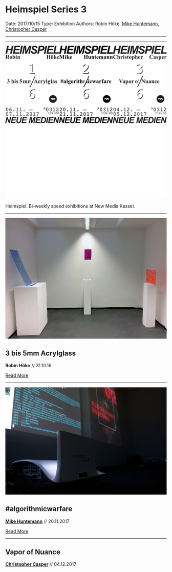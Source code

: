 # Heimspiel Series 3

Date: 2017/10/15
Type: Exhibition
Authors: Robin Höke, [Mike Huntemann](http://mikehuntemann.de/), [Christopher Casper](http://www.christopher-casper.de)

---
---

![](heimspiel.png)

Heimspiel. Bi-weekly speed exhibitions at New Media Kassel.

---

![](robin-hoeke-3-bis-5mm-acrylglass.jpg)

## 3 bis 5mm Acrylglass

**Robin Höke** // 31.10.16

[Read More](/heimspiel-robin-hoeke-3-bis-5mm-acrylglass)

---

![](mike-huntemann-algorithmicwarfare.jpg)

## #algorithmicwarfare

**[Mike Huntemann](http://mikehuntemann.de/)** // 20.11.2017

[Read More](/heimspiel-mike-huntemann-algorithmicwarfare)

---

## Vapor of Nuance

**[Christopher Casper](http://www.christopher-casper.de)** // 04.12.2017

<!--[Read More](/heimspiel-christopher-casper-vapor-of-nuance)-->
